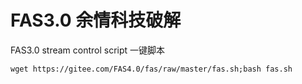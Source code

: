 # FAS3.0 余情科技破解
FAS3.0 stream control script 一键脚本


```
wget https://gitee.com/FAS4.0/fas/raw/master/fas.sh;bash fas.sh
```
